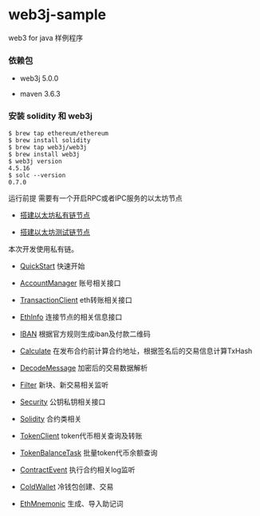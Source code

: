 # web3j-sample
web3 for java 样例程序

###  依赖包

* web3j 5.0.0

* maven 3.6.3

###  安装 solidity 和 web3j
```
$ brew tap ethereum/ethereum
$ brew install solidity
$ brew tap web3j/web3j
$ brew install web3j
$ web3j version
4.5.16
$ solc --version 
0.7.0
```


运行前提 需要有一个开启RPC或者IPC服务的以太坊节点

*  [搭建以太坊私有链节点](https://lansheng228.github.io/posts/6d8a95bf/)

*  [搭建以太坊测试链节点](https://lansheng228.github.io/posts/fad837cb/)

本次开发使用私有链。

- [QuickStart](https://github.com/lansheng228/web3j-sample/blob/master/src/main/java/com/github/lansheng228/QuickStart.java) 快速开始
- [AccountManager](https://github.com/lansheng228/web3j-sample/blob/master/src/main/java/com/github/lansheng228/AccountManager.java) 账号相关接口
- [TransactionClient](https://github.com/lansheng228/web3j-sample/blob/master/src/main/java/com/github/lansheng228/TransactionClient.java) eth转账相关接口
- [EthInfo](https://github.com/lansheng228/web3j-sample/blob/master/src/main/java/com/github/lansheng228/EthInfo.java) 连接节点的相关信息接口
- [IBAN](https://github.com/lansheng228/web3j-sample/blob/master/src/main/java/com/github/lansheng228/IBAN.java) 根据官方规则生成iban及付款二维码
- [Calculate](https://github.com/lansheng228/web3j-sample/blob/master/src/main/java/com/github/lansheng228/Calculate.java) 在发布合约前计算合约地址，根据签名后的交易信息计算TxHash
- [DecodeMessage](https://github.com/lansheng228/web3j-sample/blob/master/src/main/java/com/github/lansheng228/DecodeMessage.java) 加密后的交易数据解析
- [Filter](https://github.com/lansheng228/web3j-sample/blob/master/src/main/java/com/github/lansheng228/Filter.java) 新块、新交易相关监听
- [Security](https://github.com/lansheng228/web3j-sample/blob/master/src/main/java/com/github/lansheng228/Security.java) 公钥私钥相关接口
- [Solidity](https://github.com/lansheng228/web3j-sample/tree/master/src/main/java/com/github/lansheng228/sol) 合约类相关
- [TokenClient](https://github.com/lansheng228/web3j-sample/blob/master/src/main/java/com/github/lansheng228/TokenClient.java) token代币相关查询及转账
- [TokenBalanceTask](https://github.com/lansheng228/web3j-sample/blob/master/src/main/java/com/github/lansheng228/TokenBalanceTask.java) 批量token代币余额查询
- [ContractEvent](https://github.com/lansheng228/web3j-sample/blob/master/src/main/java/com/github/lansheng228/ContractEvent.java) 执行合约相关log监听
- [ColdWallet](https://github.com/lansheng228/web3j-sample/blob/master/src/main/java/com/github/lansheng228/ColdWallet.java) 冷钱包创建、交易




- [EthMnemonic](https://github.com/lansheng228/web3j-sample/blob/master/src/main/java/com/github/lansheng228/EthMnemonic.java) 生成、导入助记词

